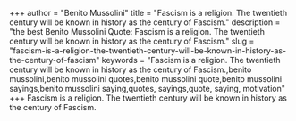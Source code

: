 +++
author = "Benito Mussolini"
title = "Fascism is a religion. The twentieth century will be known in history as the century of Fascism."
description = "the best Benito Mussolini Quote: Fascism is a religion. The twentieth century will be known in history as the century of Fascism."
slug = "fascism-is-a-religion-the-twentieth-century-will-be-known-in-history-as-the-century-of-fascism"
keywords = "Fascism is a religion. The twentieth century will be known in history as the century of Fascism.,benito mussolini,benito mussolini quotes,benito mussolini quote,benito mussolini sayings,benito mussolini saying,quotes, sayings,quote, saying, motivation"
+++
Fascism is a religion. The twentieth century will be known in history as the century of Fascism.
